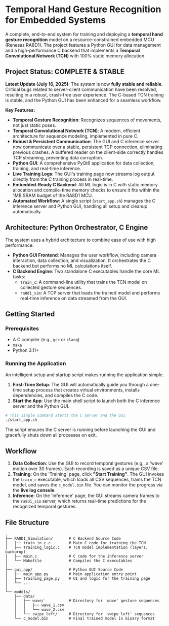 # Temporal Hand Gesture Recognition for Embedded Systems

A complete, end-to-end system for training and deploying a **temporal hand gesture recognition** model on a resource-constrained embedded MCU (Renesas RA8D1). The project features a Python GUI for data management and a high-performance C backend that implements a **Temporal Convolutional Network (TCN)** with 100% static memory allocation.

## Project Status: COMPLETE & STABLE

**Latest Update (July 16, 2025)**: The system is now **fully stable and reliable**. Critical bugs related to server-client communication have been resolved, resulting in a robust, crash-free user experience. The C-based TCN training is stable, and the Python GUI has been enhanced for a seamless workflow.

**Key Features:**
-   **Temporal Gesture Recognition**: Recognizes sequences of movements, not just static poses.
-   **Temporal Convolutional Network (TCN)**: A modern, efficient architecture for sequence modeling, implemented in pure C.
-   **Robust & Persistent Communication**: The GUI and C inference server now communicate over a stable, persistent TCP connection, eliminating previous crashes. A buffered reader on the client-side correctly handles TCP streaming, preventing data corruption.
-   **Python GUI**: A comprehensive PyQt6 application for data collection, training, and real-time inference.
-   **Live Training Logs**: The GUI's training page now streams log output directly from the C training process in real-time.
-   **Embedded-Ready C Backend**: All ML logic is in C with static memory allocation and compile-time memory checks to ensure it fits within the 1MB SRAM budget of the RA8D1 MCU.
-   **Automated Workflow**: A single script (`start_app.sh`) manages the C inference server and Python GUI, handling all setup and cleanup automatically.

## Architecture: Python Orchestrator, C Engine

The system uses a hybrid architecture to combine ease of use with high performance:

-   **Python GUI Frontend**: Manages the user workflow, including camera interaction, data collection, and visualization. It orchestrates the C backend but performs no ML calculations itself.
-   **C Backend Engine**: Two standalone C executables handle the core ML tasks:
    -   `train_c`: A command-line utility that trains the TCN model on collected gesture sequences.
    -   `ra8d1_sim`: A TCP server that loads the trained model and performs real-time inference on data streamed from the GUI.

## Getting Started

### Prerequisites
-   A C compiler (e.g., `gcc` or `clang`)
-   `make`
-   Python 3.11+

### Running the Application

An intelligent setup and startup script makes running the application simple.

1.  **First-Time Setup**: The GUI will automatically guide you through a one-time setup process that creates virtual environments, installs dependencies, and compiles the C code.
2.  **Start the App**: Use the main shell script to launch both the C inference server and the Python GUI.

```bash
# This single command starts the C server and the GUI
./start_app.sh
```

The script ensures the C server is running before launching the GUI and gracefully shuts down all processes on exit.

## Workflow

1.  **Data Collection**: Use the GUI to record temporal gestures (e.g., a 'wave' motion over 30 frames). Each recording is saved as a unique CSV file.
2.  **Training**: On the 'Training' page, click **"Start Training"**. The GUI invokes the `train_c` executable, which loads all CSV sequences, trains the TCN model, and saves the `c_model.bin` file. You can monitor the progress via the **live log console**.
3.  **Inference**: On the 'Inference' page, the GUI streams camera frames to the `ra8d1_sim` server, which returns real-time predictions for the recognized temporal gestures.

## File Structure

```
.
├── RA8D1_Simulation/       # C Backend Source Code
│   ├── train_in_c.c        # Main C code for training the TCN
│   ├── training_logic.c    # TCN model implementation (layers, backprop)
│   ├── main.c              # C code for the inference server
│   └── Makefile            # Compiles the C executables
│
├── gui_app/                # Python GUI Source Code
│   ├── main_app.py         # Main application entry point
│   ├── training_page.py    # UI and logic for the training page
│   └── ...
│
└── models/
    ├── data/
    │   ├── wave/           # Directory for 'wave' gesture sequences
    │   │   ├── wave_1.csv
    │   │   └── wave_2.csv
    │   └── swipe_left/     # Directory for 'swipe_left' sequences
    └── c_model.bin         # Final trained model in binary format
```
